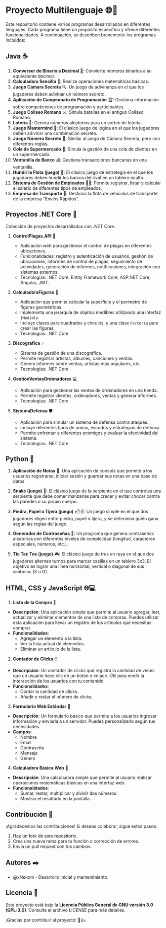# Proyecto Multilenguaje 🌐🚀

Este repositorio contiene varios programas desarrollados en diferentes lenguajes. Cada programa tiene un propósito específico y ofrece diferentes funcionalidades. A continuación, se describen brevemente los programas incluidos:

## Java ☕

1. **Conversor de Binario a Decimal** 🔢: Convierte números binarios a su equivalente decimal.
2. **Calculadora Sencilla** 🧮: Realiza operaciones matemáticas básicas.
3. **Juego Cámara Secreta** 🔍: Un juego de adivinanza en el que los jugadores deben adivinar un número secreto.
4. **Aplicación de Campeonato de Programación** 🏆: Gestiona información sobre competiciones de programación y participantes.
5. **Juego Coliseo Romano** ⚔️: Simula batallas en el antiguo Coliseo Romano.
6. **Lotería** 🎰: Genera números aleatorios para un sorteo de lotería.
7. **Juego Mastermind** 🧩: El clásico juego de lógica en el que los jugadores deben adivinar una combinación secreta.
8. **Juego Número Secreto** 🔢: Similar al juego de Cámara Secreta, pero con diferentes reglas.
9. **Cola de Supermercado** 🛒: Simula la gestión de una cola de clientes en un supermercado.
10. **Ventanilla de Banco** 💰: Gestiona transacciones bancarias en una ventanilla.
11. **Hundir la Flota (juego)** 🚢: El clásico juego de estrategia en el que los jugadores deben hundir los barcos del rival en un tablero oculto.
12. **Sistema de Gestión de Empleados** 👨‍💼: Permite registrar, listar y calcular el salario de diferentes tipos de empleados.
13. **Empresa de Transporte** 🚚: Gestiona la flota de vehículos de transporte de la empresa "Envíos Rápidos".

## Proyectos .NET Core 🚀

Colección de proyectos desarrollados con .NET Core.

1. **ControlPlagas.API** 🐜
   - Aplicación web para gestionar el control de plagas en diferentes ubicaciones.
   - Funcionalidades: registro y autenticación de usuarios, gestión de ubicaciones, informes de control de plagas, seguimiento de actividades, generación de informes, notificaciones, integración con sistemas externos.
   - Tecnologías: .NET Core, Entity Framework Core, ASP.NET Core, Angular, JWT.

2. **CalculadoraFiguras** 📐
   - Aplicación que permite calcular la superficie y el perímetro de figuras geométricas.
   - Implementa una jerarquía de objetos medibles utilizando una interfaz `IMedible`.
   - Incluye clases para cuadrados y círculos, y una clase `Factoría` para crear las figuras.
   - Tecnologías: .NET Core

3. **Discografica** 🎶
   - Sistema de gestión de una discográfica.
   - Permite registrar artistas, álbumes, canciones y ventas.
   - Genera informes sobre ventas, artistas más populares, etc.
   - Tecnologías: .NET Core

4. **GestionVentasOrdenadores** 💻
   - Aplicación para gestionar las ventas de ordenadores en una tienda.
   - Permite registrar clientes, ordenadores, ventas y generar informes.
   - Tecnologías: .NET Core

5. **SistemaDefensa** 🛡️
   - Aplicación para simular un sistema de defensa contra ataques.
   - Incluye diferentes tipos de armas, escudos y estrategias de defensa.
   - Permite enfrentar a diferentes enemigos y evaluar la efectividad del sistema.
   - Tecnologías: .NET Core

## Python 🐍

1. **Aplicación de Notas** 📝: Una aplicación de consola que permite a los usuarios registrarse, iniciar sesión y guardar sus notas en una base de datos.

2. **Snake (juego)** 🐍: El clásico juego de la serpiente en el que controlas una serpiente que debe comer manzanas para crecer y evitar chocar contra las paredes o su propio cuerpo.

3. **Piedra, Papel o Tijera (juego)** ✊✋✌️: Un juego simple en el que dos jugadores eligen entre piedra, papel o tijera, y se determina quién gana según las reglas del juego.

4. **Generador de Contraseñas** 🔐: Un programa que genera contraseñas aleatorias con diferentes niveles de complejidad (longitud, caracteres especiales, números, etc.).

5. **Tic Tac Toe (juego)** 🎮: El clásico juego de tres en raya en el que dos jugadores alternan turnos para marcar casillas en un tablero 3x3. El objetivo es lograr una línea horizontal, vertical o diagonal de sus símbolos (X o O).


## HTML, CSS y JavaScript 🌐💻

1. **Lista de la Compra** 🛒

- **Descripción**: Una aplicación simple que permite al usuario agregar, leer, actualizar y eliminar elementos de una lista de compras. Puedes utilizar esta aplicación para llevar un registro de los artículos que necesitas comprar.
- **Funcionalidades**:
    - Agregar un elemento a la lista.
    - Ver la lista actual de elementos.
    - Eliminar un artículo de la lista.

2. **Contador de Clicks** 🖱️

- **Descripción**: Un contador de clicks que registra la cantidad de veces que un usuario hace clic en un botón o enlace. Útil para medir la interacción de los usuarios con tu contenido.
- **Funcionalidades**:
    - Contar la cantidad de clicks.
    - Añadir o restar el número de clicks.

3. **Formulario Web Estándar** 📝

- **Descripción**: Un formulario básico que permite a los usuarios ingresar información y enviarla a un servidor. Puedes personalizarlo según tus necesidades.
- **Campos**:
    - Nombre
    - Email
    - Contraseña
    - Mensaje
    - Género
 
4. **Calculadora Básica Web** 🧮
- **Descripción**: Una calculadora simple que permite al usuario realizar operaciones matemáticas básicas en una interfaz web.
- **Funcionalidades**:
    - Sumar, restar, multiplicar y dividir dos números.
    - Mostrar el resultado en la pantalla.

## Contribución 🙌

¡Agradecemos las contribuciones! Si deseas colaborar, sigue estos pasos:

1. Haz un fork de este repositorio.
2. Crea una nueva rama para tu función o corrección de errores.
3. Envía un pull request con tus cambios.

## Autores ✒️

- @xNekom - Desarrollo inicial y mantenimiento.

## Licencia 📄

Este proyecto está bajo la **Licencia Pública General de GNU versión 3.0 (GPL-3.0)**. Consulta el archivo LICENSE para más detalles.

¡Gracias por contribuir al proyecto! 🚀👍.
